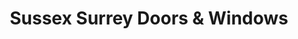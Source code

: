 ---
title: "Sussex Surrey Doors & Windows"
url: /dorking/sussex-surrey-doors-and-windows/
shop: shop
---